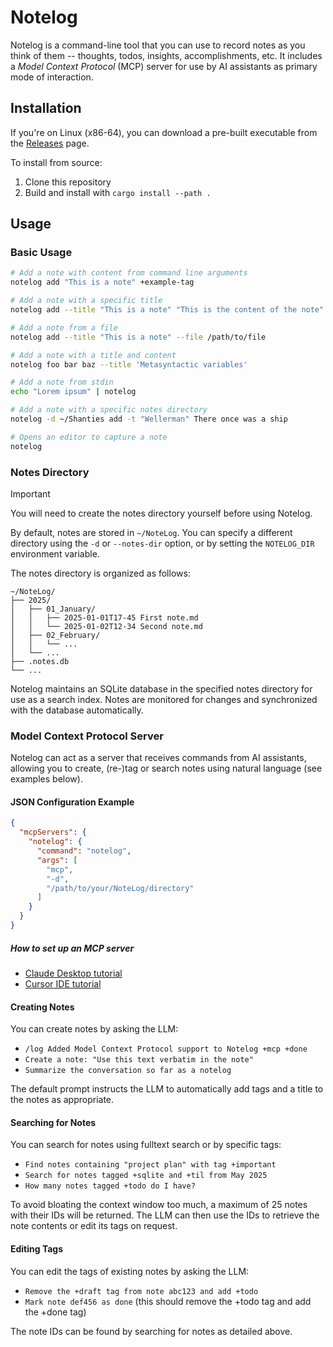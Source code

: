 # Notelog

Notelog is a command-line tool that you can use to record notes as you think of them -- thoughts, todos, insights, accomplishments, etc. It includes a *Model Context Protocol* (MCP) server for use by AI assistants as primary mode of interaction.

## Installation

If you're on Linux (x86-64), you can download a pre-built executable from the [Releases](https://github.com/DataWraith/notelog/releases) page.

To install from source:

1. Clone this repository
2. Build and install with `cargo install --path .`

## Usage

### Basic Usage

```bash
# Add a note with content from command line arguments
notelog add "This is a note" +example-tag

# Add a note with a specific title
notelog add --title "This is a note" "This is the content of the note"

# Add a note from a file
notelog add --title "This is a note" --file /path/to/file

# Add a note with a title and content
notelog foo bar baz --title 'Metasyntactic variables'

# Add a note from stdin
echo "Lorem ipsum" | notelog

# Add a note with a specific notes directory
notelog -d ~/Shanties add -t "Wellerman" There once was a ship

# Opens an editor to capture a note
notelog
```

### Notes Directory

> [!IMPORTANT]
> You will need to create the notes directory yourself before using Notelog.

By default, notes are stored in `~/NoteLog`. You can specify a different directory using the `-d` or `--notes-dir` option, or by setting the `NOTELOG_DIR` environment variable.

The notes directory is organized as follows:

```
~/NoteLog/
├── 2025/
│   ├── 01_January/
│   │   ├── 2025-01-01T17-45 First note.md
│   │   └── 2025-01-02T12-34 Second note.md
│   ├── 02_February/
│   │   └── ...
│   └── ...
├── .notes.db
└── ...
```

Notelog maintains an SQLite database in the specified notes directory for use as a search index. Notes are monitored for changes and synchronized with the database automatically.

### Model Context Protocol Server

Notelog can act as a server that receives commands from AI assistants, allowing you to create, (re-)tag  or search notes using natural language (see examples below).

#### JSON Configuration Example

```json
{
  "mcpServers": {
    "notelog": {
      "command": "notelog",
      "args": [
        "mcp",
        "-d",
        "/path/to/your/NoteLog/directory"
      ]
    }
  }
}
```

##### How to set up an MCP server

* [Claude Desktop tutorial](https://modelcontextprotocol.info/docs/quickstart/user/)
* [Cursor IDE tutorial](https://docs.cursor.com/context/model-context-protocol)

#### Creating Notes

You can create notes by asking the LLM:

- `/log Added Model Context Protocol support to Notelog +mcp +done`
- `Create a note: "Use this text verbatim in the note"`
- `Summarize the conversation so far as a notelog`

The default prompt instructs the LLM to automatically add tags and a title to the notes as appropriate.

#### Searching for Notes

You can search for notes using fulltext search or by specific tags:

- `Find notes containing "project plan" with tag +important`
- `Search for notes tagged +sqlite and +til from May 2025`
- `How many notes tagged +todo do I have?`

To avoid bloating the context window too much, a maximum of 25 notes with their IDs will be returned. The LLM can then use the IDs to retrieve the note contents or edit its tags on request.

#### Editing Tags

You can edit the tags of existing notes by asking the LLM:

- `Remove the +draft tag from note abc123 and add +todo`
- `Mark note def456 as done` (this should remove the +todo tag and add the +done tag)

The note IDs can be found by searching for notes as detailed above.
